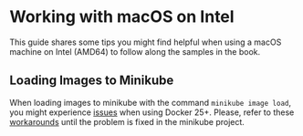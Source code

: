 # Working with macOS on Intel

This guide shares some tips you might find helpful when using a macOS machine on Intel (AMD64) to follow along the samples in the book.

## Loading Images to Minikube

When loading images to minikube with the command `minikube image load`, you might experience [issues](https://github.com/kubernetes/minikube/issues/18021) when using Docker 25+. Please, refer to these [workarounds](https://github.com/ThomasVitale/cloud-native-spring-in-action/issues/63) until the problem is fixed in the minikube project. 
